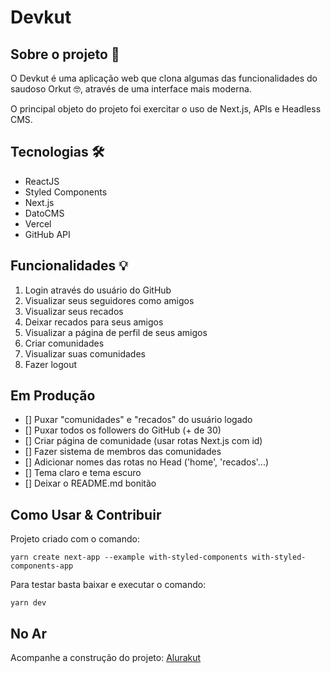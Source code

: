 # Devkut

## Sobre o projeto 💬

O Devkut é uma aplicação web que clona algumas das funcionalidades do saudoso Orkut 🤓, através de uma interface mais moderna. 

O principal objeto do projeto foi exercitar o uso de Next.js, APIs e Headless CMS.

## Tecnologias 🛠

- ReactJS
- Styled Components
- Next.js
- DatoCMS
- Vercel
- GitHub API

## Funcionalidades 💡

1. Login através do usuário do GitHub
2. Visualizar seus seguidores como amigos
3. Visualizar seus recados
4. Deixar recados para seus amigos
5. Visualizar a página de perfil de seus amigos
6. Criar comunidades
7. Visualizar suas comunidades
8. Fazer logout

## Em Produção

- [] Puxar "comunidades" e "recados" do usuário logado
- [] Puxar todos os followers do GitHub (+ de 30)
- [] Criar página de comunidade (usar rotas Next.js com id)
- [] Fazer sistema de membros das comunidades
- [] Adicionar nomes das rotas no Head ('home', 'recados'...)
- [] Tema claro e tema escuro
- [] Deixar o README.md bonitão

## Como Usar & Contribuir

Projeto criado com o comando:

`yarn create next-app --example with-styled-components with-styled-components-app`

Para testar basta baixar e executar o comando:

`yarn dev`

## No Ar

Acompanhe a construção do projeto:
[Alurakut](https://alurakut-samanta.vercel.app/)
